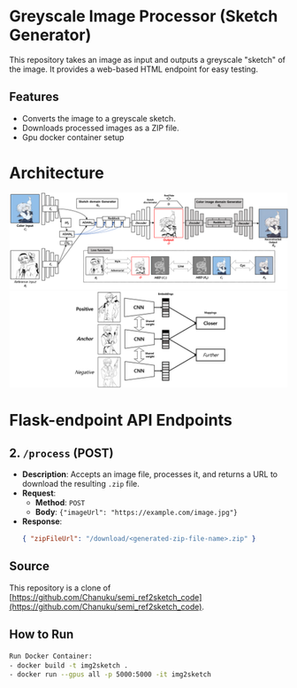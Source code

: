 # Greyscale Image Processor (Sketch Generator)

This repository takes an image as input and outputs a greyscale "sketch" of the image. It provides a web-based HTML endpoint for easy testing.

## Features

- Converts the image to a greyscale sketch.
- Downloads processed images as a ZIP file.
- Gpu docker container setup

# Architecture

![Alt text](assets/1.png)
![Alt text](assets/2.png)

# Flask-endpoint API Endpoints

## 2. `/process` (POST)

- **Description**: Accepts an image file, processes it, and returns a URL to download the resulting `.zip` file.
- **Request**:
  - **Method**: `POST`
  - **Body**: `{"imageUrl": "https://example.com/image.jpg"}`
- **Response**:
  ```json
  { "zipFileUrl": "/download/<generated-zip-file-name>.zip" }
  ```

## Source

This repository is a clone of [https://github.com/Chanuku/semi_ref2sketch_code](https://github.com/Chanuku/semi_ref2sketch_code).

## How to Run

```bash
Run Docker Container:
- docker build -t img2sketch .
- docker run --gpus all -p 5000:5000 -it img2sketch
```
